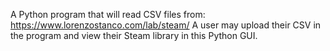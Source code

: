 A Python program that will read CSV files from: https://www.lorenzostanco.com/lab/steam/
A user may upload their CSV in the program and view their Steam library in this Python GUI.
